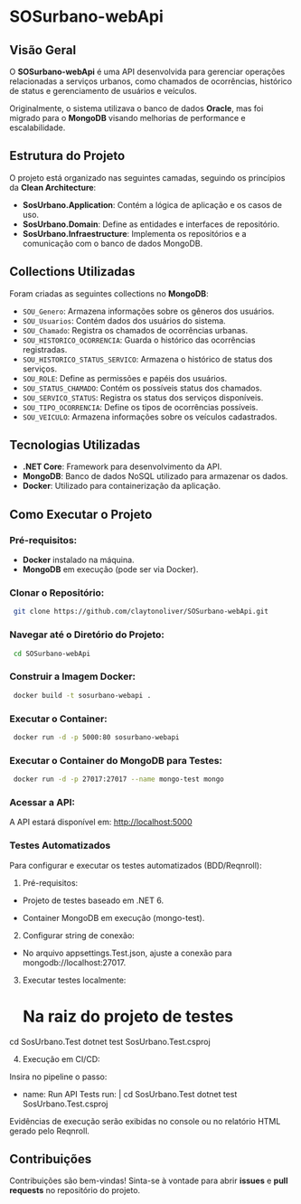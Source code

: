 # SOSurbano-webApi

## Visão Geral
O **SOSurbano-webApi** é uma API desenvolvida para gerenciar operações relacionadas a serviços urbanos, como chamados de ocorrências, histórico de status e gerenciamento de usuários e veículos. 

Originalmente, o sistema utilizava o banco de dados **Oracle**, mas foi migrado para o **MongoDB** visando melhorias de performance e escalabilidade.

## Estrutura do Projeto
O projeto está organizado nas seguintes camadas, seguindo os princípios da **Clean Architecture**:

- **SosUrbano.Application**: Contém a lógica de aplicação e os casos de uso.
- **SosUrbano.Domain**: Define as entidades e interfaces de repositório.
- **SosUrbano.Infraestructure**: Implementa os repositórios e a comunicação com o banco de dados MongoDB.

## Collections Utilizadas
Foram criadas as seguintes collections no **MongoDB**:

- `SOU_Genero`: Armazena informações sobre os gêneros dos usuários.
- `SOU_Usuarios`: Contém dados dos usuários do sistema.
- `SOU_Chamado`: Registra os chamados de ocorrências urbanas.
- `SOU_HISTORICO_OCORRENCIA`: Guarda o histórico das ocorrências registradas.
- `SOU_HISTORICO_STATUS_SERVICO`: Armazena o histórico de status dos serviços.
- `SOU_ROLE`: Define as permissões e papéis dos usuários.
- `SOU_STATUS_CHAMADO`: Contém os possíveis status dos chamados.
- `SOU_SERVICO_STATUS`: Registra os status dos serviços disponíveis.
- `SOU_TIPO_OCORRENCIA`: Define os tipos de ocorrências possíveis.
- `SOU_VEICULO`: Armazena informações sobre os veículos cadastrados.

## Tecnologias Utilizadas
- **.NET Core**: Framework para desenvolvimento da API.
- **MongoDB**: Banco de dados NoSQL utilizado para armazenar os dados.
- **Docker**: Utilizado para containerização da aplicação.

## Como Executar o Projeto

### Pré-requisitos:
- **Docker** instalado na máquina.
- **MongoDB** em execução (pode ser via Docker).

### Clonar o Repositório:
```bash
 git clone https://github.com/claytonoliver/SOSurbano-webApi.git
```

### Navegar até o Diretório do Projeto:
```bash
 cd SOSurbano-webApi
```

### Construir a Imagem Docker:
```bash
 docker build -t sosurbano-webapi .
```

### Executar o Container:
```bash
 docker run -d -p 5000:80 sosurbano-webapi
```

### Executar o Container do MongoDB para Testes:
```bash
 docker run -d -p 27017:27017 --name mongo-test mongo
```

### Acessar a API:
A API estará disponível em: [http://localhost:5000](http://localhost:5000)

### Testes Automatizados

Para configurar e executar os testes automatizados (BDD/Reqnroll):

1. Pré-requisitos:

 - Projeto de testes baseado em .NET 6.

 - Container MongoDB em execução (mongo-test).

2. Configurar string de conexão:

 - No arquivo appsettings.Test.json, ajuste a conexão para mongodb://localhost:27017.

3. Executar testes localmente:
   
    # Na raiz do projeto de testes
 cd SosUrbano.Test
 dotnet test SosUrbano.Test.csproj

 4. Execução em CI/CD:

Insira no pipeline o passo:

- name: Run API Tests
  run: |
    cd SosUrbano.Test
    dotnet test SosUrbano.Test.csproj

Evidências de execução serão exibidas no console ou no relatório HTML gerado pelo Reqnroll.


## Contribuições
Contribuições são bem-vindas! Sinta-se à vontade para abrir **issues** e **pull requests** no repositório do projeto.
